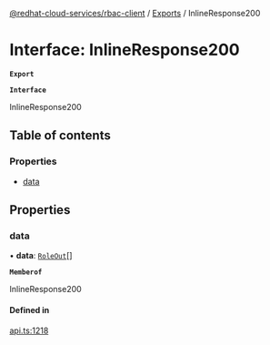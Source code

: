 [@redhat-cloud-services/rbac-client](../README.md) / [Exports](../modules.md) / InlineResponse200

# Interface: InlineResponse200

**`Export`**

**`Interface`**

InlineResponse200

## Table of contents

### Properties

- [data](InlineResponse200.md#data)

## Properties

### data

• **data**: [`RoleOut`](RoleOut.md)[]

**`Memberof`**

InlineResponse200

#### Defined in

[api.ts:1218](https://github.com/RedHatInsights/javascript-clients/blob/master/packages/rbac/api.ts#L1218)
